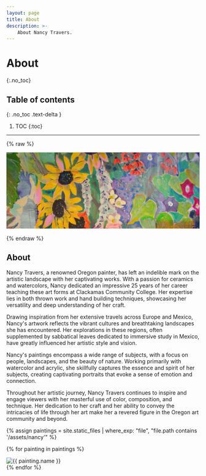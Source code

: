 ```yaml
---
layout: page
title: About
description: >-
	About Nancy Travers.
---
```



# About
{:.no_toc}

## Table of contents
{: .no_toc .text-delta }

1. TOC
{:toc}

---
{% raw %}
<style>
.banner {
  text-align: center;
}

.banner img {
  width: 100%;
  max-height: 300px; 
}
</style>

<div class="banner">
  <img src="./assets/images/banner.jpg" alt="Banner Image">
</div>

{% endraw %}

## About

Nancy Travers, a renowned Oregon painter, has left an indelible mark on the artistic landscape with her captivating works. With a passion for ceramics and watercolors, Nancy dedicated an impressive 25 years of her career teaching these art forms at Clackamas Community College. Her expertise lies in both thrown work and hand building techniques, showcasing her versatility and deep understanding of her craft.

Drawing inspiration from her extensive travels across Europe and Mexico, Nancy's artwork reflects the vibrant cultures and breathtaking landscapes she has encountered. Her explorations in these regions, often supplemented by sabbatical leaves dedicated to immersive study in Mexico, have greatly influenced her artistic style and vision.

Nancy's paintings encompass a wide range of subjects, with a focus on people, landscapes, and the beauty of nature. Working primarily with watercolor and acrylic, she skillfully captures the essence and spirit of her subjects, creating captivating portraits that evoke a sense of emotion and connection.

Throughout her artistic journey, Nancy Travers continues to inspire and engage viewers with her masterful use of color, composition, and technique. Her dedication to her craft and her ability to convey the intricacies of life through her art make her a revered figure in the Oregon art community and beyond.

{% assign paintings = site.static_files | where_exp: "file", "file.path contains '/assets/nancy'" %}

{% for painting in paintings %}
  <div class="gallery-item">
    <img src="{{ painting.path | relative_url }}" alt="{{ painting.name }}">
  </div>
{% endfor %}

